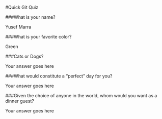 #Quick Git Quiz

###What is your name?

Yusef Marra

###What is your favorite color?

Green

###Cats or Dogs?

Your answer goes here

###What would constitute a “perfect” day for you?

Your answer goes here

###Given the choice of anyone in the world, whom would you want as a dinner guest?

Your answer goes here
